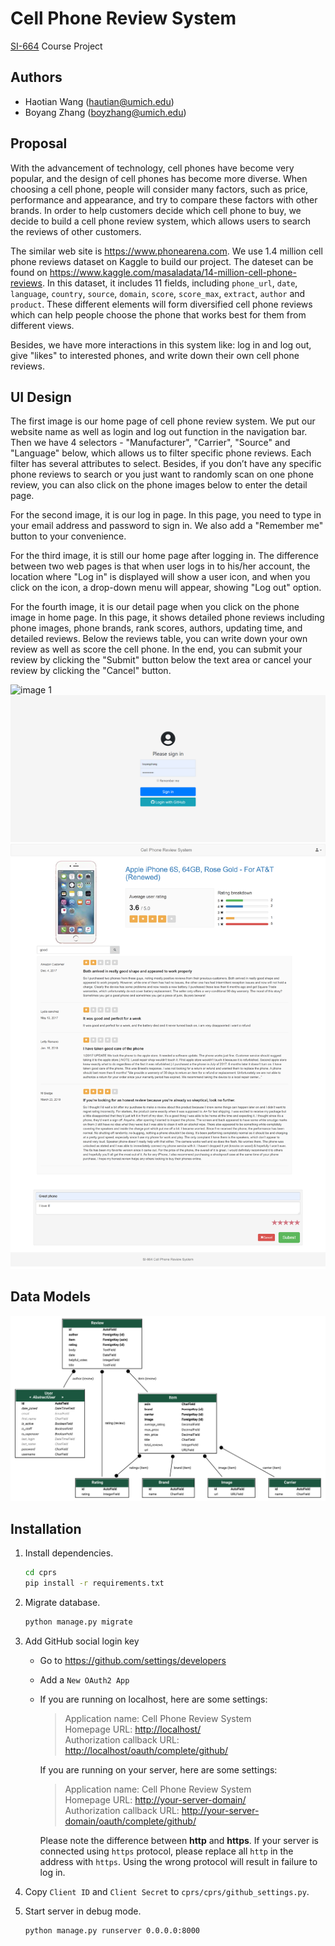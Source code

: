 # Cell Phone Review System

[SI-664](https://dj4e.com) Course Project

## Authors

- Haotian Wang (<hautian@umich.edu>)
- Boyang Zhang (<boyzhang@umich.edu>)

## Proposal

With the advancement of technology, cell phones have become very popular, and the design of cell phones has become more diverse. When choosing a cell phone, people will consider many factors, such as price, performance and appearance, and try to compare these factors with other brands. In order to help customers decide which cell phone to buy, we decide to build a cell phone review system, which allows users to search the reviews of other customers.

The similar web site is <https://www.phonearena.com>. We use 1.4 million cell phone reviews dataset on Kaggle to build our project. The dateset can be found on <https://www.kaggle.com/masaladata/14-million-cell-phone-reviews>. In this dataset, it includes 11 fields, including `phone_url`, `date`, `language`, `country`, `source`, `domain`, `score`, `score_max`, `extract`, `author` and `product`. These different elements will form diversified cell phone reviews which can help people choose the phone that works best for them from different views.

Besides, we have more interactions in this system like: log in and log out, give "likes" to interested phones, and write down their own cell phone reviews.

## UI Design

The first image is our home page of cell phone review system. We put our website name as well as login and log out function in the navigation bar. Then we have 4 selectors - "Manufacturer", "Carrier", "Source" and "Language" below, which allows us to filter specific phone reviews. Each filter has several attributes to select. Besides, if you don’t have any specific phone reviews to search or you just want to randomly scan on one phone review, you can also click on the phone images below to enter the detail page.

For the second image, it is our log in page. In this page, you need to type in your email address and password to sign in. We also add a "Remember me" button to your convenience. 

For the third image, it is still our home page after logging in. The difference between two web pages is that when user logs in to his/her account, the location where "Log in" is displayed will show a user icon, and when you click on the icon, a drop-down menu will appear, showing "Log out" option.

For the fourth image, it is our detail page when you click on the phone image in home page. In this page, it shows detailed phone reviews including phone images, phone brands, rank scores, authors, updating time, and detailed reviews. Below the reviews table, you can write down your own review as well as score the cell phone. In the end, you can submit your review by clicking the "Submit" button below the text area or cancel your review by clicking the "Cancel" button.

![image 1](docs/img/ui-design-1.png)
![image 2](docs/img/ui-design-2.png)
![image 3](docs/img/ui-design-3.png)

## Data Models

![models](docs/img/models.svg)

## Installation

1. Install dependencies.

    ```bash
    cd cprs
    pip install -r requirements.txt
    ```

2. Migrate database.

    ```bash
    python manage.py migrate
    ```

3. Add GitHub social login key
    - Go to <https://github.com/settings/developers>
    - Add a `New OAuth2 App`
    - If you are running on localhost, here are some settings:
        > Application name: Cell Phone Review System  
        > Homepage URL: <http://localhost/>  
        > Authorization callback URL: <http://localhost/oauth/complete/github/>

      If you are running on your server, here are some settings:
        > Application name: Cell Phone Review System  
        > Homepage URL: <http://your-server-domain/>  
        > Authorization callback URL: <http://your-server-domain/oauth/complete/github/>

      Please note the difference between **http** and **https**. If your server is connected using `https` protocol, please replace all `http` in the address with `https`. Using the wrong protocol will result in failure to log in.
4. Copy `Client ID` and `Client Secret` to `cprs/cprs/github_settings.py`.
5. Start server in debug mode.

    ```bash
    python manage.py runserver 0.0.0.0:8000
    ```
